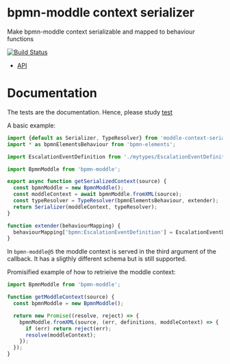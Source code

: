 bpmn-moddle context serializer
==============================

Make bpmn-moddle context serializable and mapped to behaviour functions

[![Build Status](https://travis-ci.org/paed01/moddle-context-serializer.svg?branch=master)](https://travis-ci.org/paed01/moddle-context-serializer)

- [API](/API.md)

# Documentation

The tests are the documentation. Hence, please study [test](/test/serializer-test.js)

A basic example:
```js
import {default as Serializer, TypeResolver} from 'moddle-context-serializer';
import * as bpmnElementsBehaviour from 'bpmn-elements';

import EscalationEventDefinition from './mytypes/EscalationEventDefinition';

import BpmnModdle from 'bpmn-moddle';

export async function getSerializedContext(source) {
  const bpmnModdle = new BpmnModdle();
  const moddleContext = await bpmnModdle.fromXML(source);
  const typeResolver = TypeResolver(bpmnElementsBehaviour, extender);
  return Serializer(moddleContext, typeResolver);
}

function extender(behaviourMapping) {
  behaviourMapping['bpmn:EscalationEventDefinition'] = EscalationEventDefinition;
}
```

In `bpmn-moddle@5` the moddle context is served in the third argument of the callback. It has a sligthly different schema but is still supported.

Promisified example of how to retrieive the moddle context:
```js
import BpmnModdle from 'bpmn-moddle';

function getModdleContext(source) {
  const bpmnModdle = new BpmnModdle();

  return new Promise((resolve, reject) => {
    bpmnModdle.fromXML(source, (err, definitions, moddleContext) => {
      if (err) return reject(err);
      resolve(moddleContext);
    });
  });
}
```
